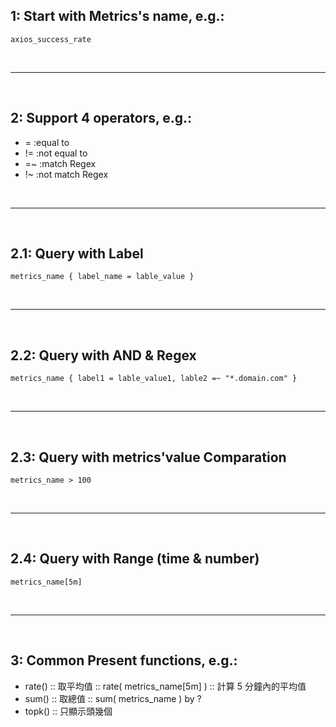 ## 1: Start with Metrics's name, e.g.:
```
axios_success_rate
```

<br/><hr/><br/>

## 2: Support 4 operators, e.g.:
- = :equal to
- != :not equal to
- =~ :match Regex
- !~ :not match Regex

<br/><hr/><br/>

## 2.1: Query with Label
```
metrics_name { label_name = lable_value }
```

<br/><hr/><br/>

## 2.2: Query with AND & Regex
```
metrics_name { label1 = lable_value1, lable2 =~ "*.domain.com" }
```

<br/><hr/><br/>

## 2.3: Query with metrics'value Comparation
```
metrics_name > 100
```

<br/><hr/><br/>

## 2.4: Query with Range (time & number)
```
metrics_name[5m]
```

<br/><hr/><br/>

## 3: Common Present functions, e.g.:
- rate() :: 取平均值 :: rate( metrics_name[5m] ) :: 計算 5 分鐘內的平均值
- sum() :: 取總值 :: sum( metrics_name ) by ?
- topk() :: 只顯示頭幾個